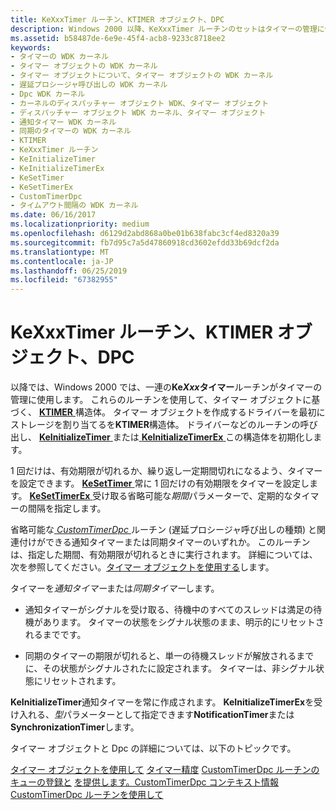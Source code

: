 ```yaml
---
title: KeXxxTimer ルーチン、KTIMER オブジェクト、DPC
description: Windows 2000 以降、KeXxxTimer ルーチンのセットはタイマーの管理に使用できます。
ms.assetid: b58487de-6e9e-45f4-acb8-9233c8718ee2
keywords:
- タイマーの WDK カーネル
- タイマー オブジェクトの WDK カーネル
- タイマー オブジェクトについて、タイマー オブジェクトの WDK カーネル
- 遅延プロシージャ呼び出しの WDK カーネル
- Dpc WDK カーネル
- カーネルのディスパッチャー オブジェクト WDK、タイマー オブジェクト
- ディスパッチャー オブジェクト WDK カーネル、タイマー オブジェクト
- 通知タイマー WDK カーネル
- 同期のタイマーの WDK カーネル
- KTIMER
- KeXxxTimer ルーチン
- KeInitializeTimer
- KeInitializeTimerEx
- KeSetTimer
- KeSetTimerEx
- CustomTimerDpc
- タイムアウト間隔の WDK カーネル
ms.date: 06/16/2017
ms.localizationpriority: medium
ms.openlocfilehash: d6129d2abd868a0be01b638fabc3cf4ed8320a39
ms.sourcegitcommit: fb7d95c7a5d47860918cd3602efdd33b69dcf2da
ms.translationtype: MT
ms.contentlocale: ja-JP
ms.lasthandoff: 06/25/2019
ms.locfileid: "67382955"
---
```

# <a name="kexxxtimer-routines-ktimer-objects-and-dpcs"></a>KeXxxTimer ルーチン、KTIMER オブジェクト、DPC


以降では、Windows 2000 では、一連の**Ke*Xxx*タイマー**ルーチンがタイマーの管理に使用します。 これらのルーチンを使用して、タイマー オブジェクトに基づく、 [ **KTIMER** ](https://docs.microsoft.com/windows-hardware/drivers/kernel/eprocess)構造体。 タイマー オブジェクトを作成するドライバーを最初にストレージを割り当てるを**KTIMER**構造体。 ドライバーなどのルーチンの呼び出し、 [ **KeInitializeTimer** ](https://docs.microsoft.com/windows-hardware/drivers/ddi/content/wdm/nf-wdm-keinitializetimer)または[ **KeInitializeTimerEx** ](https://docs.microsoft.com/windows-hardware/drivers/ddi/content/wdm/nf-wdm-keinitializetimerex)この構造体を初期化します。




1 回だけは、有効期限が切れるか、繰り返し一定期間切れになるよう、タイマーを設定できます。 [**KeSetTimer** ](https://docs.microsoft.com/windows-hardware/drivers/ddi/content/wdm/nf-wdm-kesettimer)常に 1 回だけの有効期限をタイマーを設定します。 [**KeSetTimerEx** ](https://docs.microsoft.com/windows-hardware/drivers/ddi/content/wdm/nf-wdm-kesettimerex)受け取る省略可能な*期間*パラメーターで、定期的なタイマーの間隔を指定します。

省略可能な[ *CustomTimerDpc* ](https://msdn.microsoft.com/library/windows/hardware/ff542983)ルーチン (遅延プロシージャ呼び出しの種類) と関連付けができる通知タイマーまたは同期タイマーのいずれか。 このルーチンは、指定した期間、有効期限が切れるときに実行されます。 詳細については、次を参照してください。[タイマー オブジェクトを使用する](using-timer-objects.md)します。

タイマーを*通知タイマー*または*同期タイマー*します。

-   通知タイマーがシグナルを受け取る、待機中のすべてのスレッドは満足の待機があります。 タイマーの状態をシグナル状態のまま、明示的にリセットされるまでです。

-   同期のタイマーの期限が切れると、単一の待機スレッドが解放されるまでに、その状態がシグナルされたに設定されます。 タイマーは、非シグナル状態にリセットされます。

**KeInitializeTimer**通知タイマーを常に作成されます。 **KeInitializeTimerEx**を受け入れる、*型*パラメーターとして指定できます**NotificationTimer**または**SynchronizationTimer**します。

タイマー オブジェクトと Dpc の詳細については、以下のトピックです。

[タイマー オブジェクトを使用して](using-timer-objects.md)
[タイマー精度](timer-accuracy.md)
[CustomTimerDpc ルーチンのキューの登録と](registering-and-queuing-a-customtimerdpc-routine.md)
[を提供します。CustomTimerDpc コンテキスト情報](providing-customtimerdpc-context-information.md)
[CustomTimerDpc ルーチンを使用して](using-a-customtimerdpc-routine.md)
 

 





